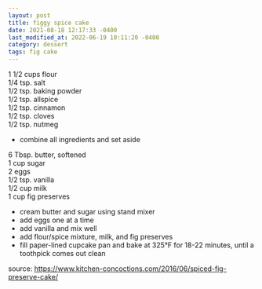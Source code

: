 ```yaml
---
layout: post
title: figgy spice cake
date: 2021-08-18 12:17:33 -0400
last_modified_at: 2022-06-19 10:11:20 -0400
category: dessert
tags: fig cake
---
```


1 1/2 cups flour  
1/4 tsp. salt  
1/2 tsp. baking powder  
1/2 tsp. allspice  
1/2 tsp. cinnamon  
1/2 tsp. cloves  
1/2 tsp. nutmeg  
* combine all ingredients and set aside

6 Tbsp. butter, softened  
1 cup sugar  
2 eggs  
1/2 tsp. vanilla  
1/2 cup milk  
1 cup fig preserves  
* cream butter and sugar using stand mixer
* add eggs one at a time
* add vanilla and mix well
* add flour/spice mixture, milk, and fig preserves
* fill paper-lined cupcake pan and bake at 325°F for 18-22 minutes, until a toothpick comes
  out clean

source: <https://www.kitchen-concoctions.com/2016/06/spiced-fig-preserve-cake/>
